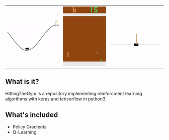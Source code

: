 <table>
    <tr>
        <td><img src="/assets/mountainCar.gif?raw=true" width="300"></td>
        <td><img src="/assets/pong.gif?raw=true" width="250"></td>
        <td><img src="/assets/cartpole.gif?raw=true" width="300"></td>
    </tr>
</table>

## What is it?
HittingTheGym is a repository implementing reinforcment learning algorithms with keras and tensorflow in python3.

## What's included
* Policy Gradients
* Q-Learning
